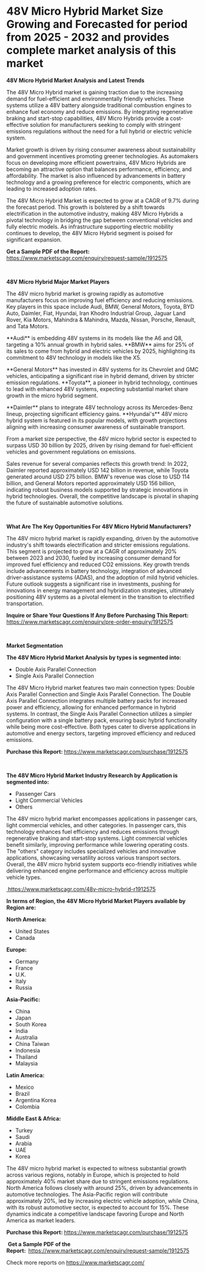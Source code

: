 <p><h1>48V Micro Hybrid Market Size Growing and Forecasted for period from 2025 - 2032 and provides complete market analysis of this market</h1></p><p><strong>48V Micro Hybrid Market Analysis and Latest Trends</strong></p>
<p><p>The 48V Micro Hybrid market is gaining traction due to the increasing demand for fuel-efficient and environmentally friendly vehicles. These systems utilize a 48V battery alongside traditional combustion engines to enhance fuel economy and reduce emissions. By integrating regenerative braking and start-stop capabilities, 48V Micro Hybrids provide a cost-effective solution for manufacturers seeking to comply with stringent emissions regulations without the need for a full hybrid or electric vehicle system.</p><p>Market growth is driven by rising consumer awareness about sustainability and government incentives promoting greener technologies. As automakers focus on developing more efficient powertrains, 48V Micro Hybrids are becoming an attractive option that balances performance, efficiency, and affordability. The market is also influenced by advancements in battery technology and a growing preference for electric components, which are leading to increased adoption rates.</p><p>The 48V Micro Hybrid Market is expected to grow at a CAGR of 9.7% during the forecast period. This growth is bolstered by a shift towards electrification in the automotive industry, making 48V Micro Hybrids a pivotal technology in bridging the gap between conventional vehicles and fully electric models. As infrastructure supporting electric mobility continues to develop, the 48V Micro Hybrid segment is poised for significant expansion.</p></p>
<p><strong>Get a Sample PDF of the Report:&nbsp;</strong> <a href="https://www.marketscagr.com/enquiry/request-sample/1912575?utm_campaign=3555&utm_medium=2&utm_source=Github&utm_content=ia&utm_term=30032025&utm_id=48v-micro-hybrid">https://www.marketscagr.com/enquiry/request-sample/1912575</a></p>
<p>&nbsp;</p>
<p><strong>48V Micro Hybrid Major Market Players</strong></p>
<p><p>The 48V micro hybrid market is growing rapidly as automotive manufacturers focus on improving fuel efficiency and reducing emissions. Key players in this space include Audi, BMW, General Motors, Toyota, BYD Auto, Daimler, Fiat, Hyundai, Iran Khodro Industrial Group, Jaguar Land Rover, Kia Motors, Mahindra & Mahindra, Mazda, Nissan, Porsche, Renault, and Tata Motors.</p><p>**Audi** is embedding 48V systems in its models like the A6 and Q8, targeting a 10% annual growth in hybrid sales. **BMW** aims for 25% of its sales to come from hybrid and electric vehicles by 2025, highlighting its commitment to 48V technology in models like the X5.</p><p>**General Motors** has invested in 48V systems for its Chevrolet and GMC vehicles, anticipating a significant rise in hybrid demand, driven by stricter emission regulations. **Toyota**, a pioneer in hybrid technology, continues to lead with enhanced 48V systems, expecting substantial market share growth in the micro hybrid segment.</p><p>**Daimler** plans to integrate 48V technology across its Mercedes-Benz lineup, projecting significant efficiency gains. **Hyundai's** 48V micro hybrid system is featured in its popular models, with growth projections aligning with increasing consumer awareness of sustainable transport.</p><p>From a market size perspective, the 48V micro hybrid sector is expected to surpass USD 30 billion by 2025, driven by rising demand for fuel-efficient vehicles and government regulations on emissions.</p><p>Sales revenue for several companies reflects this growth trend: In 2022, Daimler reported approximately USD 142 billion in revenue, while Toyota generated around USD 275 billion. BMW's revenue was close to USD 114 billion, and General Motors reported approximately USD 156 billion, indicating robust business models supported by strategic innovations in hybrid technologies. Overall, the competitive landscape is pivotal in shaping the future of sustainable automotive solutions.</p></p>
<p>&nbsp;</p>
<p><strong>What Are The Key Opportunities For 48V Micro Hybrid Manufacturers?</strong></p>
<p><p>The 48V micro hybrid market is rapidly expanding, driven by the automotive industry's shift towards electrification and stricter emissions regulations. This segment is projected to grow at a CAGR of approximately 20% between 2023 and 2030, fueled by increasing consumer demand for improved fuel efficiency and reduced CO2 emissions. Key growth trends include advancements in battery technology, integration of advanced driver-assistance systems (ADAS), and the adoption of mild hybrid vehicles. Future outlook suggests a significant rise in investments, pushing for innovations in energy management and hybridization strategies, ultimately positioning 48V systems as a pivotal element in the transition to electrified transportation.</p></p>
<p><strong>Inquire or Share Your Questions If Any Before Purchasing This Report:</strong> <a href="https://www.marketscagr.com/enquiry/pre-order-enquiry/1912575?utm_campaign=3555&utm_medium=2&utm_source=Github&utm_content=ia&utm_term=30032025&utm_id=48v-micro-hybrid">https://www.marketscagr.com/enquiry/pre-order-enquiry/1912575</a></p>
<p>&nbsp;</p>
<p><strong>Market Segmentation</strong></p>
<p><strong>The 48V Micro Hybrid Market Analysis by types is segmented into:</strong></p>
<p><ul><li>Double Axis Parallel Connection</li><li>Single Axis Parallel Connection</li></ul></p>
<p><p>The 48V Micro Hybrid market features two main connection types: Double Axis Parallel Connection and Single Axis Parallel Connection. The Double Axis Parallel Connection integrates multiple battery packs for increased power and efficiency, allowing for enhanced performance in hybrid systems. In contrast, the Single Axis Parallel Connection utilizes a simpler configuration with a single battery pack, ensuring basic hybrid functionality while being more cost-effective. Both types cater to diverse applications in automotive and energy sectors, targeting improved efficiency and reduced emissions.</p></p>
<p><strong>Purchase this Report:&nbsp;</strong><a href="https://www.marketscagr.com/purchase/1912575?utm_campaign=3555&utm_medium=2&utm_source=Github&utm_content=ia&utm_term=30032025&utm_id=48v-micro-hybrid">https://www.marketscagr.com/purchase/1912575</a></p>
<p>&nbsp;</p>
<p><strong>The 48V Micro Hybrid Market Industry Research by Application is segmented into:</strong></p>
<p><ul><li>Passenger Cars</li><li>Light Commercial Vehicles</li><li>Others</li></ul></p>
<p><p>The 48V micro hybrid market encompasses applications in passenger cars, light commercial vehicles, and other categories. In passenger cars, this technology enhances fuel efficiency and reduces emissions through regenerative braking and start-stop systems. Light commercial vehicles benefit similarly, improving performance while lowering operating costs. The "others" category includes specialized vehicles and innovative applications, showcasing versatility across various transport sectors. Overall, the 48V micro hybrid system supports eco-friendly initiatives while delivering enhanced engine performance and efficiency across multiple vehicle types.</p></p>
<p><a href="https://www.marketscagr.com/48v-micro-hybrid-r1912575?utm_campaign=3555&utm_medium=2&utm_source=Github&utm_content=ia&utm_term=30032025&utm_id=48v-micro-hybrid">&nbsp;https://www.marketscagr.com/48v-micro-hybrid-r1912575</a></p>
<p><strong>In terms of Region, the 48V Micro Hybrid Market Players available by Region are:</strong></p>
<p>
    <p> <strong> North America: </strong>
        <ul>
            <li>United States</li>
            <li>Canada</li>
        </ul>
        </p> 
    <p> <strong> Europe: </strong>
        <ul>
            <li>Germany</li>
            <li>France</li>
            <li>U.K.</li>
            <li>Italy</li>
            <li>Russia</li>
        </ul>
        </p> 
    <p> <strong> Asia-Pacific: </strong>
        <ul>
            <li>China</li>
            <li>Japan</li>
            <li>South Korea</li>
            <li>India</li>
            <li>Australia</li>
            <li>China Taiwan</li>
            <li>Indonesia</li>
            <li>Thailand</li>
            <li>Malaysia</li>
        </ul>
        </p> 
    <p> <strong> Latin America: </strong>
        <ul>
            <li>Mexico</li>
            <li>Brazil</li>
            <li>Argentina Korea</li>
            <li>Colombia</li>
        </ul>
        </p> 
    <p> <strong> Middle East & Africa: </strong>
        <ul>
            <li>Turkey</li>
            <li>Saudi</li>
            <li>Arabia</li>
            <li>UAE</li>
            <li>Korea</li>
        </ul>
    </p>
    </p>
<p><p>The 48V micro hybrid market is expected to witness substantial growth across various regions, notably in Europe, which is projected to hold approximately 40% market share due to stringent emissions regulations. North America follows closely with around 25%, driven by advancements in automotive technologies. The Asia-Pacific region will contribute approximately 20%, led by increasing electric vehicle adoption, while China, with its robust automotive sector, is expected to account for 15%. These dynamics indicate a competitive landscape favoring Europe and North America as market leaders.</p></p>
<p><strong>Purchase this Report: </strong><a href="https://www.marketscagr.com/purchase/1912575?utm_campaign=3555&utm_medium=2&utm_source=Github&utm_content=ia&utm_term=30032025&utm_id=48v-micro-hybrid">https://www.marketscagr.com/purchase/1912575</a></p>
<p>&nbsp;<strong>Get a Sample PDF of the Report:&nbsp;&nbsp;</strong><a href="https://www.marketscagr.com/enquiry/request-sample/1912575?utm_campaign=3555&utm_medium=2&utm_source=Github&utm_content=ia&utm_term=30032025&utm_id=48v-micro-hybrid">https://www.marketscagr.com/enquiry/request-sample/1912575</a></p>
<p><strong></strong></p>
<p>Check more reports on <a href="https://www.marketscagr.com/?utm_campaign=3555&utm_medium=2&utm_source=Github&utm_content=ia&utm_term=30032025&utm_id=48v-micro-hybrid">https://www.marketscagr.com/</a></p>